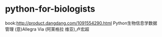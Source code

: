 # python-for-biologists
book:http://product.dangdang.com/1091554290.html Python生物信息学数据管理 (意)Allegra Via (阿莱格拉 维亚),卢宏超 
